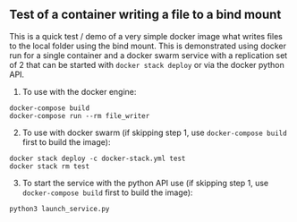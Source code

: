 ## Test of a container writing a file to a bind mount 

This is a quick test / demo of a very simple docker image what writes files
to the local folder using the bind mount. This is demonstrated using
docker run for a single container and a docker swarm service with a replication
set of 2 that can be started with `docker stack deploy` or via the docker
python API.


1. To use with the docker engine:
```
docker-compose build
docker-compose run --rm file_writer
```

2. To use with docker swarm (if skipping step 1, use `docker-compose build`
first to build the image):
```
docker stack deploy -c docker-stack.yml test
docker stack rm test
```

3. To start the service with the python API use (if skipping step 1,
use `docker-compose build` first to build the image):
```
python3 launch_service.py
```
